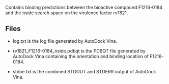 Contains binding predictions between the bioactive compound F1216-0184 and the nside search space on the virulence factor rv1821.

## Files

- log.txt is the log file generated by AutoDock Vina.

- rv1821_F1216-0184_nside.pdbqt is the PDBQT file generated by AutoDock Vina containing the orientation and binding location of F1216-0184.

- stdoe.txt is the combined STDOUT and STDERR output of AutoDock Vina.

